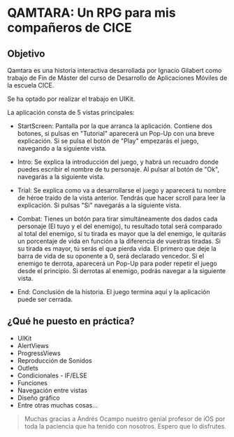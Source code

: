 
# QAMTARA: Un RPG para mis compañeros de CICE

## Objetivo

Qamtara es una historia interactiva desarrollada por Ignacio Gilabert como trabajo de Fin de Máster del curso de Desarrollo de Aplicaciones Móviles de la escuela CICE.

Se ha optado por realizar el trabajo en UIKit.

La aplicación consta de 5 vistas principales:

* StartScreen: Pantalla por la que arranca la aplicación. Contiene dos botones, si pulsas en "Tutorial" aparecerá un Pop-Up con una breve explicación. Si se pulsa el botón de "Play" empezarás el juego, navegando a la siguiente vista.

* Intro: Se explica la introducción del juego, y habrá un recuadro donde puedes escribir el nombre de tu personaje. Al pulsar al botón de "Ok", navegarás a la siguiente vista.

* Trial: Se explica como va a desarrollarse el juego y aparecerá tu nombre de héroe traido de la vista anterior. Tendrás que hacer scroll para leer la explicación. Si pulsas "Si" navegarás a la siguiente vista.

* Combat: Tienes un botón para tirar simultáneamente dos dados cada personaje (El tuyo y el del enemigo), tu resultado total será comparado al total del enemigo, si tu tirada es mayor que la del enemigo, le quitarás un porcentaje de vida en función a la diferencia de vuestras tiradas. Si su tirada es mayor, tú serás el que pierda vida. El primero que deje la barra de vida de su oponente a 0, será declarado vencedor. 
    Si el enemigo te derrota, aparecerá un Pop-Up para poder repetir el juego desde el principio.
    Si derrotas al enemigo, podrás navegar a la siguiente vista.

* End: Conclusión de la historia. El juego termina aquí y la aplicación puede ser cerrada.


## ¿Qué he puesto en práctica?

* UIKit
* AlertViews
* ProgressViews
* Reproducción de Sonidos
* Outlets
* Condicionales - IF/ELSE
* Funciones
* Navegación entre vistas
* Diseño gráfico
* Entre otras muchas cosas...


> Muchas gracias a Andrés Ocampo nuestro genial profesor de iOS por toda la paciencia que ha tenido con nosotros. Espero que lo disfrutes.

